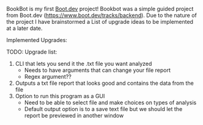 BookBot is my first [Boot.dev](https://www.boot.dev) project!
Bookbot was a simple guided project from Boot.dev (https://www.boot.dev/tracks/backend).
Due to the nature of the project I have brainstormed a List of upgrade ideas to be implemented at a later date. 

Implemented Upgrades:

TODO: Upgrade list:
1. CLI that lets you send it the .txt file you want analyzed
    - Needs to have arguments that can change your file report
    - Regex argument??
2. Outputs a txt file report that looks good and contains the data from the file 
3. Option to run this program as a GUI 
    - Need to be able to select file and make choices on types of analysis
    - Default output option is to a save text file but we should let the report be previewed in another window 